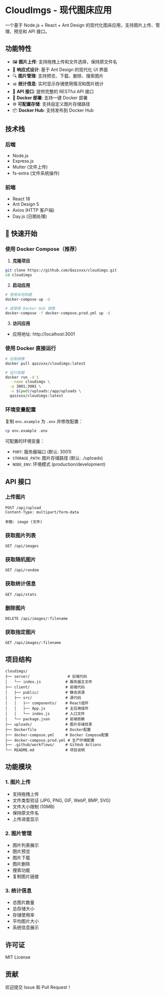 # CloudImgs - 现代图床应用

一个基于 Node.js + React + Ant Design 的现代化图床应用，支持图片上传、管理、预览和 API 接口。

## 功能特性

- 🖼️ **图片上传**: 支持拖拽上传和文件选择，保持原文件名
- 📱 **响应式设计**: 基于 Ant Design 的现代化 UI 界面
- 🔍 **图片管理**: 支持预览、下载、删除、搜索图片
- 📊 **统计信息**: 实时显示存储使用情况和图片统计
- 🔌 **API 接口**: 提供完整的 RESTful API 接口
- 🐳 **Docker 部署**: 支持一键 Docker 部署
- ⚙️ **可配置存储**: 支持自定义图片存储路径
- 📦 **Docker Hub**: 支持发布到 Docker Hub

## 技术栈

### 后端

- Node.js
- Express.js
- Multer (文件上传)
- fs-extra (文件系统操作)

### 前端

- React 18
- Ant Design 5
- Axios (HTTP 客户端)
- Day.js (日期处理)

## 🚀 快速开始

### 使用 Docker Compose（推荐）

1. **克隆项目**

```bash
git clone https://github.com/Qazzxxx/cloudimgs.git
cd cloudimgs
```

2. **启动应用**

```bash
# 使用本地构建
docker-compose up -d

# 或使用 Docker Hub 镜像
docker-compose -f docker-compose.prod.yml up -d
```

3. **访问应用**

- 应用地址: http://localhost:3001

### 使用 Docker 直接运行

```bash
# 拉取镜像
docker pull qazzxxx/cloudimgs:latest

# 运行容器
docker run -d \
  --name cloudimgs \
  -p 3001:3001 \
  -v $(pwd)/uploads:/app/uploads \
  qazzxxx/cloudimgs:latest
```

### 环境变量配置

复制 `env.example` 为 `.env` 并修改配置：

```bash
cp env.example .env
```

可配置的环境变量：

- `PORT`: 服务器端口 (默认: 3001)
- `STORAGE_PATH`: 图片存储路径 (默认: ./uploads)
- `NODE_ENV`: 环境模式 (production/development)

## API 接口

### 上传图片

```http
POST /api/upload
Content-Type: multipart/form-data

参数: image (文件)
```

### 获取图片列表

```http
GET /api/images
```

### 获取随机图片

```http
GET /api/random
```

### 获取统计信息

```http
GET /api/stats
```

### 删除图片

```http
DELETE /api/images/:filename
```

### 获取指定图片

```http
GET /api/images/:filename
```

## 项目结构

```
cloudimgs/
├── server/                 # 后端代码
│   └── index.js           # 服务器主文件
├── client/                # 前端代码
│   ├── public/            # 静态资源
│   ├── src/               # 源代码
│   │   ├── components/    # React组件
│   │   ├── App.js         # 主应用组件
│   │   └── index.js       # 入口文件
│   └── package.json       # 前端依赖
├── uploads/               # 图片存储目录
├── Dockerfile             # Docker配置
├── docker-compose.yml     # Docker Compose配置
├── docker-compose.prod.yml # 生产环境配置
├── .github/workflows/     # GitHub Actions
└── README.md              # 项目说明
```

## 功能模块

### 1. 图片上传

- 支持拖拽上传
- 文件类型验证 (JPG, PNG, GIF, WebP, BMP, SVG)
- 文件大小限制 (10MB)
- 保持原文件名
- 上传进度显示

### 2. 图片管理

- 图片列表展示
- 图片预览
- 图片下载
- 图片删除
- 搜索功能
- 复制图片链接

### 3. 统计信息

- 总图片数量
- 总存储大小
- 存储使用率
- 平均图片大小
- 系统信息展示

## 许可证

MIT License

## 贡献

欢迎提交 Issue 和 Pull Request！
